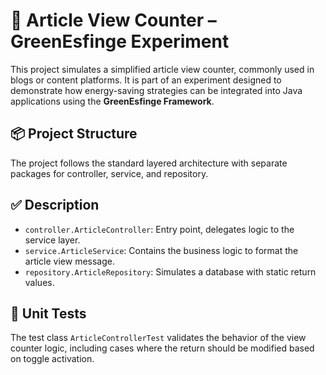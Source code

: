 # 📰 Article View Counter – GreenEsfinge Experiment

This project simulates a simplified article view counter, commonly used in blogs or content platforms. It is part of an experiment designed to demonstrate how energy-saving strategies can be integrated into Java applications using the **GreenEsfinge Framework**.

## 📦 Project Structure

The project follows the standard layered architecture with separate packages for controller, service, and repository.

## ✅ Description

- `controller.ArticleController`: Entry point, delegates logic to the service layer.
- `service.ArticleService`: Contains the business logic to format the article view message.
- `repository.ArticleRepository`: Simulates a database with static return values.

## 🧪 Unit Tests

The test class `ArticleControllerTest` validates the behavior of the view counter logic, including cases where the return should be modified based on toggle activation.
